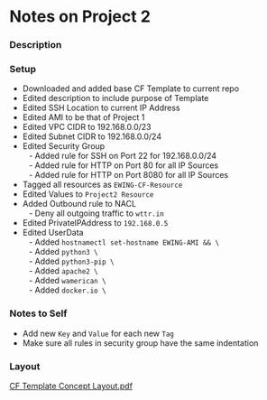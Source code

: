 # Notes on Project 2

### Description

### Setup
- Downloaded and added base CF Template to current repo
- Edited description to include purpose of Template
- Edited SSH Location to current IP Address
- Edited AMI to be that of Project 1
- Edited VPC CIDR to 192.168.0.0/23
- Edited Subnet CIDR to 192.168.0.0/24
- Edited Security Group<br>
&ensp; - Added rule for SSH on Port 22 for 192.168.0.0/24<br>
&ensp; - Added rule for HTTP on Port 80 for all IP Sources<br>
&ensp; - Added rule for HTTP on Port 8080 for all IP Sources<br>
- Tagged all resources as `EWING-CF-Resource`
- Edited Values to `Project2 Resource`
- Added Outbound rule to NACL<br>
&ensp; - Deny all outgoing traffic to `wttr.in`<br>
- Edited PrivateIPAddress to `192.168.0.5`
- Edited UserData<br>
&ensp; - Added `hostnamectl set-hostname EWING-AMI && \`<br>
&ensp; - Added `python3 \`<br>
&ensp; - Added `python3-pip \`<br>
&ensp; - Added `apache2 \`<br>
&ensp; - Added `wamerican \`<br>
&ensp; - Added `docker.io \`<br>


### Notes to Self

- Add new `Key` and `Value` for each new `Tag`
- Make sure all rules in security group have the same indentation



### Layout

[CF Template Concept Layout.pdf](https://github.com/user-attachments/files/23071327/CF.Template.Concept.Layout.pdf)
